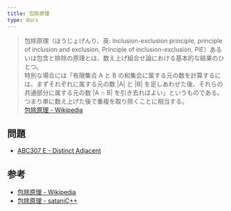 ```yaml
---
title: 包除原理
type: docs
---
```


> 包除原理（ほうじょげんり、英: Inclusion-exclusion principle, principle of inclusion and exclusion, Principle of inclusion-exclusion, PIE）あるいは包含と排除の原理とは、数え上げ組合せ論における基本的な結果のひとつ。  
> 特別な場合には「有限集合 A と B の和集合に属する元の数を計算するには、まずそれぞれに属する元の数 |A| と |B| を足しあわせた後、それらの共通部分に属する元の数 |A ∩ B| を引き去ればよい」というものである。つまり単に数え上げた後で重複を取り除くことに相当する。  
> [包除原理 - Wikipedia](https://ja.wikipedia.org/wiki/%E5%8C%85%E9%99%A4%E5%8E%9F%E7%90%86)

## 問題

- [ABC307 E - Distinct Adjacent](https://atcoder.jp/contests/abc307/tasks/abc307_e)

## 参考

- [包除原理 - Wikipedia](https://ja.wikipedia.org/wiki/%E5%8C%85%E9%99%A4%E5%8E%9F%E7%90%86)
- [包除原理 - sataniC++](https://satanic0258.hatenablog.com/entry/2016/04/10/104524)
